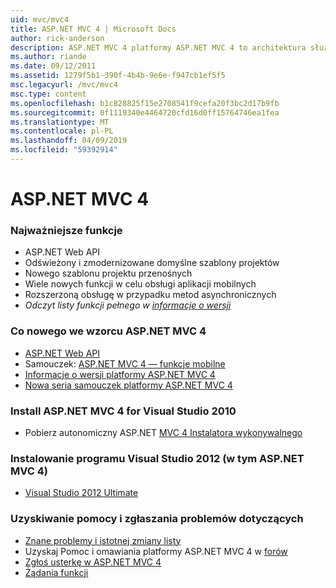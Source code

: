 ```yaml
---
uid: mvc/mvc4
title: ASP.NET MVC 4 | Microsoft Docs
author: rick-anderson
description: ASP.NET MVC 4 platformy ASP.NET MVC 4 to architektura służąca do tworzenia skalowalnych, oparte na standardach aplikacji sieci web przy użyciu wzorców projektowych sprawdzone oraz dzięki możliwościom AS...
ms.author: riande
ms.date: 09/12/2011
ms.assetid: 1279f5b1-390f-4b4b-9e6e-f947cb1ef5f5
msc.legacyurl: /mvc/mvc4
msc.type: content
ms.openlocfilehash: b1c828825f15e2708541f9cefa20f3bc2d17b9fb
ms.sourcegitcommit: 0f1119340e4464720cfd16d0ff15764746ea1fea
ms.translationtype: MT
ms.contentlocale: pl-PL
ms.lasthandoff: 04/09/2019
ms.locfileid: "59392914"
---
```

# <a name="aspnet-mvc-4"></a>ASP.NET MVC 4

### <a name="top-features"></a>Najważniejsze funkcje

- ASP.NET Web API
- Odświeżony i zmodernizowane domyślne szablony projektów
- Nowego szablonu projektu przenośnych
- Wiele nowych funkcji w celu obsługi aplikacji mobilnych
- Rozszerzoną obsługę w przypadku metod asynchronicznych
- *Odczyt listy funkcji pełnego w [informacje o wersji](../whitepapers/mvc4-release-notes.md)*


### <a name="whats-new-in-aspnet-mvc-4"></a>Co nowego we wzorcu ASP.NET MVC 4

- [ASP.NET Web API](../web-api/index.md)
- Samouczek: [ASP.NET MVC 4 — funkcje mobilne](overview/older-versions/aspnet-mvc-4-mobile-features.md)
- [Informacje o wersji platformy ASP.NET MVC 4](../whitepapers/mvc4-release-notes.md)
- [Nowa seria samouczek platformy ASP.NET MVC 4](overview/older-versions/getting-started-with-aspnet-mvc4/intro-to-aspnet-mvc-4.md)


### <a name="install-aspnet-mvc-4-for-visual-studio-2010"></a>Install ASP.NET MVC 4 for Visual Studio 2010

- Pobierz autonomiczny ASP.NET [MVC 4 Instalatora wykonywalnego](https://www.microsoft.com/download/details.aspx?id=30683)


### <a name="install-visual-studio-2012-includes-aspnet-mvc-4"></a>Instalowanie programu Visual Studio 2012 (w tym ASP.NET MVC 4)

- [Visual Studio 2012 Ultimate](https://go.microsoft.com/fwlink/?linkid=247148)


### <a name="getting-help-and-reporting-issues"></a>Uzyskiwanie pomocy i zgłaszania problemów dotyczących

- [Znane problemy i istotnej zmiany listy](../whitepapers/mvc4-release-notes.md#_Toc303253815)
- Uzyskaj Pomoc i omawiania platformy ASP.NET MVC 4 w [forów](https://forums.asp.net/1146.aspx)
- [Zgłoś usterkę w ASP.NET MVC 4](https://github.com/aspnet/AspNetWebStack/issues)
- [Żądania funkcji](http://aspnet.uservoice.com/forums/41201-asp-net-mvc)
